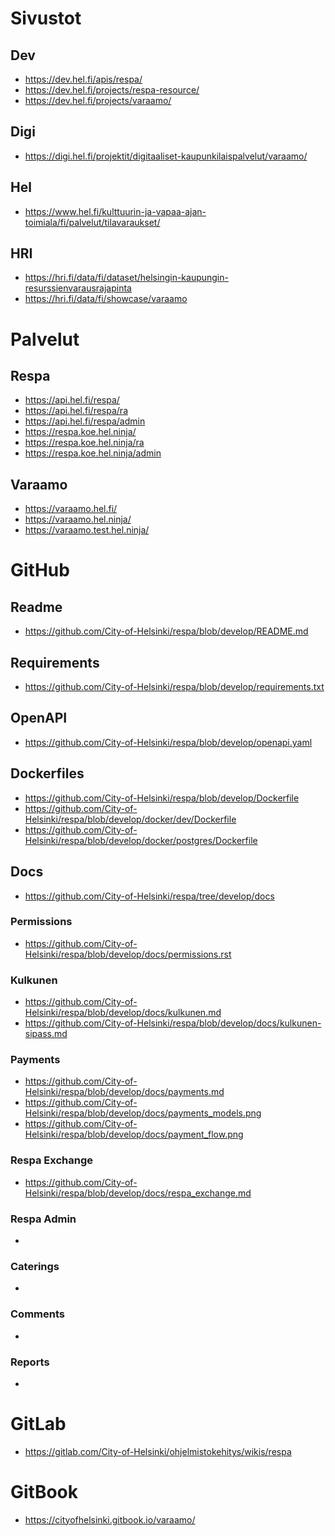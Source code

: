 # Sivustot

## Dev
- https://dev.hel.fi/apis/respa/
- https://dev.hel.fi/projects/respa-resource/
- https://dev.hel.fi/projects/varaamo/

## Digi
- https://digi.hel.fi/projektit/digitaaliset-kaupunkilaispalvelut/varaamo/

## Hel
- https://www.hel.fi/kulttuurin-ja-vapaa-ajan-toimiala/fi/palvelut/tilavaraukset/

## HRI
- https://hri.fi/data/fi/dataset/helsingin-kaupungin-resurssienvarausrajapinta
- https://hri.fi/data/fi/showcase/varaamo


# Palvelut

## Respa
- https://api.hel.fi/respa/
- https://api.hel.fi/respa/ra
- https://api.hel.fi/respa/admin
- https://respa.koe.hel.ninja/
- https://respa.koe.hel.ninja/ra
- https://respa.koe.hel.ninja/admin

## Varaamo
- https://varaamo.hel.fi/
- https://varaamo.hel.ninja/
- https://varaamo.test.hel.ninja/


# GitHub

## Readme
- https://github.com/City-of-Helsinki/respa/blob/develop/README.md

## Requirements
- https://github.com/City-of-Helsinki/respa/blob/develop/requirements.txt

## OpenAPI
- https://github.com/City-of-Helsinki/respa/blob/develop/openapi.yaml

## Dockerfiles
- https://github.com/City-of-Helsinki/respa/blob/develop/Dockerfile
- https://github.com/City-of-Helsinki/respa/blob/develop/docker/dev/Dockerfile
- https://github.com/City-of-Helsinki/respa/blob/develop/docker/postgres/Dockerfile

## Docs
- https://github.com/City-of-Helsinki/respa/tree/develop/docs

### Permissions
- https://github.com/City-of-Helsinki/respa/blob/develop/docs/permissions.rst

### Kulkunen
- https://github.com/City-of-Helsinki/respa/blob/develop/docs/kulkunen.md
- https://github.com/City-of-Helsinki/respa/blob/develop/docs/kulkunen-sipass.md

### Payments
- https://github.com/City-of-Helsinki/respa/blob/develop/docs/payments.md
- https://github.com/City-of-Helsinki/respa/blob/develop/docs/payments_models.png
- https://github.com/City-of-Helsinki/respa/blob/develop/docs/payment_flow.png

### Respa Exchange
- https://github.com/City-of-Helsinki/respa/blob/develop/docs/respa_exchange.md

### Respa Admin
- 

### Caterings
- 

### Comments
- 

### Reports
- 

# GitLab
- https://gitlab.com/City-of-Helsinki/ohjelmistokehitys/wikis/respa


# GitBook
- https://cityofhelsinki.gitbook.io/varaamo/
